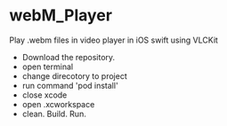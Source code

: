 # webM_Player
Play .webm files in video player in iOS swift using VLCKit

- Download the repository. 
- open terminal
- change direcotory to project
- run command 'pod install'
- close xcode
- open .xcworkspace
- clean. Build. Run.
